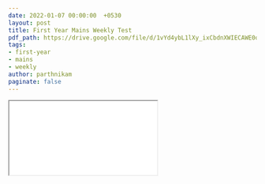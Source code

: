 ```yaml
---
date: 2022-01-07 00:00:00  +0530
layout: post
title: First Year Mains Weekly Test
pdf_path: https://drive.google.com/file/d/1vYd4ybL1lXy_ixCbdnXWIECAWE0qStFi/preview?usp=sharing
tags: 
- first-year
- mains
- weekly
author: parthnikam
paginate: false
---
```


<iframe class="embed-pdf" src="{{ page.pdf_path }}#toolbar=0" seamless="seamless" scrolling="no" style="overflow:hidden"></iframe>
